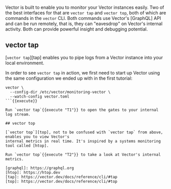 Vector is built to enable you to monitor your Vector instances easily. Two of the best interfaces
for that are `vector tap` and `vector top`, both of which are commands in the `vector` CLI. Both
commands use Vector's [GraphQL] API and can be run remotely, that is, they can "eavesdrop" on
Vector's internal activity. Both can provide powerful insight and debugging potential.

## vector tap

[`vector tap`][tap] enables you to pipe logs from a Vector instance into your local environment.

In order to see `vector tap` in action, we first need to start up Vector using the same
configuration we ended up with in the first tutorial:

```
vector \
  --config-dir /etc/vector/monitoring-vector \
  --watch-config vector.toml
```{{execute}}

Run `vector tap`{{execute "T1"}} to open the gates to your internal log stream.

## vector top

[`vector top`][top], not to be confused with `vector tap` from above, enables you to view Vector's
internal metrics in real time. It's inspired by a systems monitoring tool called [htop].

Run `vector top`{{execute "T2"}} to take a look at Vector's internal metrics.

[graphql]: https://graphql.org
[htop]: https://htop.dev
[tap]: https://vector.dev/docs/reference/cli/#tap
[top]: https://vector.dev/docs/reference/cli/#top